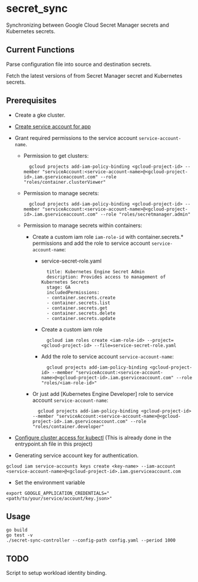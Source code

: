 # secret_sync
Synchronizing between Google Cloud Secret Manager secrets and Kubernetes secrets.

## Current Functions
Parse configuration file into source and destination secrets.

Fetch the latest versions of from Secret Manager secret and Kubernetes secrets.

## Prerequisites
- Create a gke cluster.

- [Create service account for app](https://cloud.google.com/docs/authentication/production#command-line)

- Grant required permissions to the service account `service-account-name`.

	- Permission to get clusters:

		    gcloud projects add-iam-policy-binding <gcloud-project-id> --member "serviceAccount:<service-account-name>@<gcloud-project-id>.iam.gserviceaccount.com" --role "roles/container.clusterViewer"
	
	- Permission to manage secrets:

		    gcloud projects add-iam-policy-binding <gcloud-project-id> --member "serviceAccount:<service-account-name>@<gcloud-project-id>.iam.gserviceaccount.com" --role "roles/secretmanager.admin"

	- Permission to manage secrets within containers:

		- Create a custom iam role `iam-role-id` with container.secrets.* permissions and add the role to service account `service-account-name`:
			- service-secret-role.yaml

				    title: Kubernetes Engine Secret Admin
				    description: Provides access to management of Kubernetes Secrets
				    stage: GA
				    includedPermissions:
				    - container.secrets.create
				    - container.secrets.list
				    - container.secrets.get
				    - container.secrets.delete
				    - container.secrets.update
			
			- Create a custom iam role

				    gcloud iam roles create <iam-role-id> --project=<gcloud-project-id> --file=service-secret-role.yaml

			- Add the role to service account `service-account-name`:

				    gcloud projects add-iam-policy-binding <gcloud-project-id> --member "serviceAccount:<service-account-name>@<gcloud-project-id>.iam.gserviceaccount.com" --role "roles/<iam-role-id>"

		- Or just add [Kubernetes Engine Developer] role to service account `service-account-name`:

			    gcloud projects add-iam-policy-binding <gcloud-project-id> --member "serviceAccount:<service-account-name>@<gcloud-project-id>.iam.gserviceaccount.com" --role "roles/container.developer"

- [Configure cluster access for kubectl](https://cloud.google.com/kubernetes-engine/docs/how-to/cluster-access-for-kubectl) (This is already done in the entrypoint.sh file in this project)

- Generating service account key for authentication.
```
gcloud iam service-accounts keys create <key-name> --iam-account <service-account-name>@<gcloud-project-id>.iam.gserviceaccount.com
```

- Set the environment variable
``` 
export GOOGLE_APPLICATION_CREDENTIALS="<path/to/your/service/account/key.json>"
```

## Usage
```
go build
go test -v
./secret-sync-controller --config-path config.yaml --period 1000
```

## TODO
Script to setup workload identity binding.